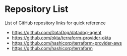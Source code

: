 # Repository List
List of GitHub repository links for quick reference

- https://github.com/DataDog/datadog-agent
- https://github.com/okta/terraform-provider-okta
- https://github.com/hashicorp/terraform-provider-aws
- https://github.com/hashicorp/terraform
